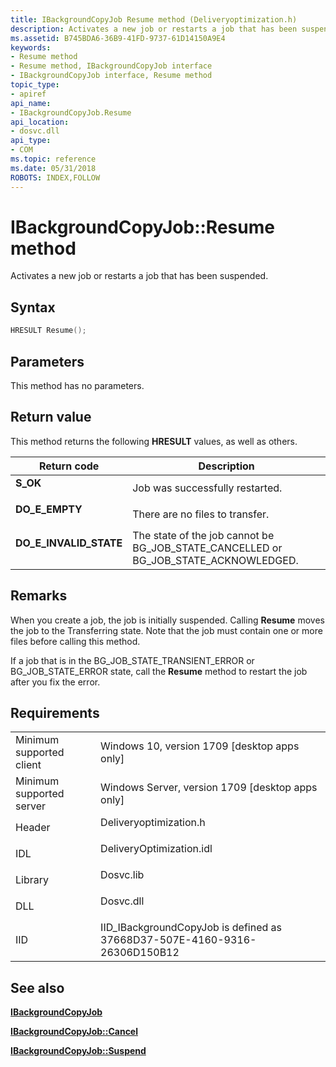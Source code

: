```yaml
---
title: IBackgroundCopyJob Resume method (Deliveryoptimization.h)
description: Activates a new job or restarts a job that has been suspended.
ms.assetid: B745BDA6-36B9-41FD-9737-61D14150A9E4
keywords:
- Resume method
- Resume method, IBackgroundCopyJob interface
- IBackgroundCopyJob interface, Resume method
topic_type:
- apiref
api_name:
- IBackgroundCopyJob.Resume
api_location:
- dosvc.dll
api_type:
- COM
ms.topic: reference
ms.date: 05/31/2018
ROBOTS: INDEX,FOLLOW
---
```


# IBackgroundCopyJob::Resume method

Activates a new job or restarts a job that has been suspended.

## Syntax


```C++
HRESULT Resume();
```



## Parameters

This method has no parameters.

## Return value

This method returns the following **HRESULT** values, as well as others.



| Return code                                                                                          | Description                                                                                          |
|------------------------------------------------------------------------------------------------------|------------------------------------------------------------------------------------------------------|
| <dl> <dt>****S_OK****</dt> </dl>             | Job was successfully restarted.<br/>                                                           |
| <dl> <dt>**DO_E_EMPTY**</dt> </dl>          | There are no files to transfer.<br/>                                                           |
| <dl> <dt>**DO_E_INVALID_STATE**</dt> </dl> | The state of the job cannot be BG_JOB_STATE_CANCELLED or BG_JOB_STATE_ACKNOWLEDGED.<br/> |



 

## Remarks

When you create a job, the job is initially suspended. Calling **Resume** moves the job to the Transferring state. Note that the job must contain one or more files before calling this method.

If a job that is in the BG_JOB_STATE_TRANSIENT_ERROR or BG_JOB_STATE_ERROR state, call the **Resume** method to restart the job after you fix the error.

## Requirements



|                                     |                                                                                                     |
|-------------------------------------|-----------------------------------------------------------------------------------------------------|
| Minimum supported client<br/> | Windows 10, version 1709 \[desktop apps only\]<br/>                                           |
| Minimum supported server<br/> | Windows Server, version 1709 \[desktop apps only\]<br/>                                       |
| Header<br/>                   | <dl> <dt>Deliveryoptimization.h</dt> </dl>   |
| IDL<br/>                      | <dl> <dt>DeliveryOptimization.idl</dt> </dl> |
| Library<br/>                  | <dl> <dt>Dosvc.lib</dt> </dl>                |
| DLL<br/>                      | <dl> <dt>Dosvc.dll</dt> </dl>                |
| IID<br/>                      | IID_IBackgroundCopyJob is defined as 37668D37-507E-4160-9316-26306D150B12<br/>               |



## See also

<dl> <dt>

[**IBackgroundCopyJob**](ibackgroundcopyjob-.md)
</dt> <dt>

[**IBackgroundCopyJob::Cancel**](ibackgroundcopyjob-cancel.md)
</dt> <dt>

[**IBackgroundCopyJob::Suspend**](ibackgroundcopyjob-suspend.md)
</dt> </dl>

 

 





